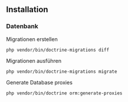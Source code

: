 ## Installation

### Datenbank

Migrationen erstellen

```
php vendor/bin/doctrine-migrations diff
```

Migrationen ausführen

```
php vendor/bin/doctrine-migrations migrate
```

Generate Database proxies

```
php vendor/bin/doctrine orm:generate-proxies
```